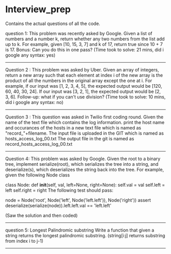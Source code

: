 # Interview_prep
Contains the actual questions of all the code.

question 1:
This problem was recently asked by Google.
Given a list of numbers and a number k, return whether any two numbers from the list add up to k.
For example, given [10, 15, 3, 7] and k of 17, return true since 10 + 7 is 17.
Bonus: Can you do this in one pass?
(Time took to solve: 21 mins, did i google any syntax: yes) 

------------------------------------------------------------------------------------------------------------------------------

Question 2 :
This problem was asked by Uber.
Given an array of integers, return a new array such that each element at index i of the new array is the product of all the numbers in the original array except the one at i.
For example, if our input was [1, 2, 3, 4, 5], the expected output would be [120, 60, 40, 30, 24]. If our input was [3, 2, 1], the expected output would be [2, 3, 6].
Follow-up: what if you can't use division?
(Time took to solve: 10 mins, did i google any syntax: no) 


------------------------------------------------------------------------------------------------------------------------------

Question 3 :
This question was asked in Twilio first coding round.
Given the name of the text file which contains the log information. print the host name and occurances of the hosts in a new text file which is named as "record_"+filename.
The input file is uploaded in the GIT which is named as hosts_access_log_00.txt
The output file in the git is named as record_hosts_access_log_00.txt


------------------------------------------------------------------------------------------------------------------------------

Question 4:
This problem was asked by Google.
Given the root to a binary tree, implement serialize(root), which serializes the tree into a string, and deserialize(s), which deserializes the string back into the tree.
For example, given the following Node class

class Node:
    def __init__(self, val, left=None, right=None):
        self.val = val
        self.left = left
        self.right = right
The following test should pass:

node = Node('root', Node('left', Node('left.left')), Node('right'))
assert deserialize(serialize(node)).left.left.val == 'left.left'

(Saw the solution and then coded)


------------------------------------------------------------------------------------------------------------------------------
question 5:
Longest Palindromic substring
Write a function that given a string returns the longest palindromic substring.
(string[i:j] returns substring from index i to j-1)


------------------------------------------------------------------------------------------------------------------------------


